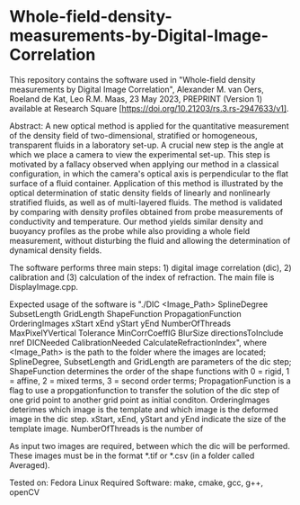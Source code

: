 # Whole-field-density-measurements-by-Digital-Image-Correlation

This repository contains the software used in "Whole-field density measurements by Digital Image Correlation", Alexander M. van Oers, Roeland de Kat, Leo R.M. Maas, 23 May 2023, PREPRINT (Version 1) available at Research Square [https://doi.org/10.21203/rs.3.rs-2947633/v1]. 

Abstract:
A new optical method is applied for the quantitative measurement of the density field of two-dimensional, stratified or homogeneous, transparent fluids in a laboratory set-up. A crucial new step is the angle at which we place a camera to view the experimental set-up. This step is motivated by a fallacy observed when applying our method in a classical configuration, in which the camera's optical axis is perpendicular to the flat surface of a fluid container. Application of this method is illustrated by the optical determination of static density fields of linearly and nonlinearly stratified fluids, as well as of multi-layered fluids. The method is validated by comparing with density profiles obtained from probe measurements of conductivity and temperature. Our method yields similar density and buoyancy profiles as the probe while also providing a whole field measurement, without disturbing the fluid and allowing the determination of dynamical density fields.

The software performs three main steps: 1) digital image correlation (dic), 2) calibration and (3) calculation of the index of refraction. The main file is DisplayImage.cpp. 

Expected usage of the software is "./DIC <Image_Path> SplineDegree SubsetLength GridLength ShapeFunction PropagationFunction OrderingImages xStart xEnd yStart yEnd NumberOfThreads MaxPixelYVertical Tolerance MinCorrCoeffIG BlurSize directionsToInclude nref DICNeeded CalibrationNeeded CalculateRefractionIndex", where <Image_Path> is the path to the folder where the images are located; SplineDegree, SubsetLength and GridLength are parameters of the dic step; ShapeFunction determines the order of the shape functions with 0 = rigid, 1 = affine, 2 = mixed terms, 3 = second order terms; PropagationFunction is a flag to use a propgationfunction to transfer the solution of the dic step of one grid point to another grid point as initial conditon. OrderingImages deterimes which image is the template and which image is the deformed image in the dic step. xStart, xEnd, yStart and yEnd indicate the size of the template image. NumberOfThreads is the number of 
	

As input two images are required, between which the dic will be performed. These images must be in the format *.tif or *.csv (in a folder called Averaged).


Tested on: Fedora Linux
Required Software: make, cmake, gcc, g++, openCV

